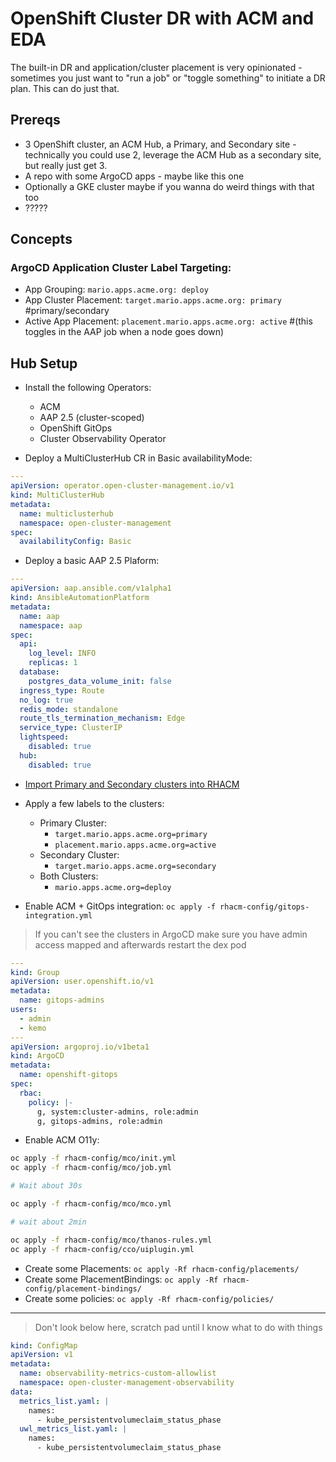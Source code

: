 # OpenShift Cluster DR with ACM and EDA

The built-in DR and application/cluster placement is very opinionated - sometimes you just want to "run a job" or "toggle something" to initiate a DR plan.  This can do just that.

## Prereqs

- 3 OpenShift cluster, an ACM Hub, a Primary, and Secondary site - technically you could use 2, leverage the ACM Hub as a secondary site, but really just get 3.
- A repo with some ArgoCD apps - maybe like this one
- Optionally a GKE cluster maybe if you wanna do weird things with that too
- ?????

## Concepts

### ArgoCD Application Cluster Label Targeting:

- App Grouping: `mario.apps.acme.org: deploy`
- App Cluster Placement: `target.mario.apps.acme.org: primary` #primary/secondary
- Active App Placement: `placement.mario.apps.acme.org: active` #(this toggles in the AAP job when a node goes down)

## Hub Setup

- Install the following Operators:
  - ACM
  - AAP 2.5 (cluster-scoped)
  - OpenShift GitOps
  - Cluster Observability Operator

- Deploy a MultiClusterHub CR in Basic availabilityMode:

```yaml
---
apiVersion: operator.open-cluster-management.io/v1
kind: MultiClusterHub
metadata:
  name: multiclusterhub
  namespace: open-cluster-management
spec:
  availabilityConfig: Basic
```

- Deploy a basic AAP 2.5 Plaform:

```yaml
---
apiVersion: aap.ansible.com/v1alpha1
kind: AnsibleAutomationPlatform
metadata:
  name: aap
  namespace: aap
spec:
  api:
    log_level: INFO
    replicas: 1
  database:
    postgres_data_volume_init: false
  ingress_type: Route
  no_log: true
  redis_mode: standalone
  route_tls_termination_mechanism: Edge
  service_type: ClusterIP
  lightspeed:
    disabled: true
  hub:
    disabled: true
```

- [Import Primary and Secondary clusters into RHACM](https://github.com/kenmoini/rhacm-importer/blob/main/openshift-rhacm-importer.yaml)
- Apply a few labels to the clusters:
  - Primary Cluster:
    - `target.mario.apps.acme.org=primary`
    - `placement.mario.apps.acme.org=active`
  - Secondary Cluster:
    - `target.mario.apps.acme.org=secondary`
  - Both Clusters:
    - `mario.apps.acme.org=deploy`

- Enable ACM + GitOps integration: `oc apply -f rhacm-config/gitops-integration.yml`

> If you can't see the clusters in ArgoCD make sure you have admin access mapped and afterwards restart the dex pod

```yaml
---
kind: Group
apiVersion: user.openshift.io/v1
metadata:
  name: gitops-admins
users:
  - admin
  - kemo
---
apiVersion: argoproj.io/v1beta1
kind: ArgoCD
metadata:
  name: openshift-gitops
spec:
  rbac:
    policy: |-
      g, system:cluster-admins, role:admin
      g, gitops-admins, role:admin
```

- Enable ACM O11y:

```bash
oc apply -f rhacm-config/mco/init.yml
oc apply -f rhacm-config/mco/job.yml

# Wait about 30s

oc apply -f rhacm-config/mco/mco.yml

# wait about 2min

oc apply -f rhacm-config/mco/thanos-rules.yml
oc apply -f rhacm-config/cco/uiplugin.yml
```

- Create some Placements: `oc apply -Rf rhacm-config/placements/`
- Create some PlacementBindings: `oc apply -Rf rhacm-config/placement-bindings/`
- Create some policies: `oc apply -Rf rhacm-config/policies/`

---

> Don't look below here, scratch pad until I know what to do with things

```yaml
kind: ConfigMap
apiVersion: v1
metadata:
  name: observability-metrics-custom-allowlist
  namespace: open-cluster-management-observability
data:
  metrics_list.yaml: |
    names:
      - kube_persistentvolumeclaim_status_phase
  uwl_metrics_list.yaml: |
    names:
      - kube_persistentvolumeclaim_status_phase


```